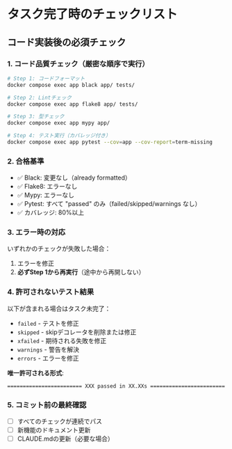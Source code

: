 # タスク完了時のチェックリスト

## コード実装後の必須チェック

### 1. コード品質チェック（厳密な順序で実行）

```bash
# Step 1: コードフォーマット
docker compose exec app black app/ tests/

# Step 2: Lintチェック
docker compose exec app flake8 app/ tests/

# Step 3: 型チェック
docker compose exec app mypy app/

# Step 4: テスト実行（カバレッジ付き）
docker compose exec app pytest --cov=app --cov-report=term-missing
```

### 2. 合格基準

- ✅ Black: 変更なし（already formatted）
- ✅ Flake8: エラーなし
- ✅ Mypy: エラーなし  
- ✅ Pytest: すべて "passed" のみ（failed/skipped/warnings なし）
- ✅ カバレッジ: 80%以上

### 3. エラー時の対応

いずれかのチェックが失敗した場合：
1. エラーを修正
2. **必ずStep 1から再実行**（途中から再開しない）

### 4. 許可されないテスト結果

以下が含まれる場合はタスク未完了：
- `failed` - テストを修正
- `skipped` - skipデコレータを削除または修正
- `xfailed` - 期待される失敗を修正
- `warnings` - 警告を解決
- `errors` - エラーを修正

**唯一許可される形式**:
```
======================== XXX passed in XX.XXs ========================
```

### 5. コミット前の最終確認

- [ ] すべてのチェックが連続でパス
- [ ] 新機能のドキュメント更新
- [ ] CLAUDE.mdの更新（必要な場合）